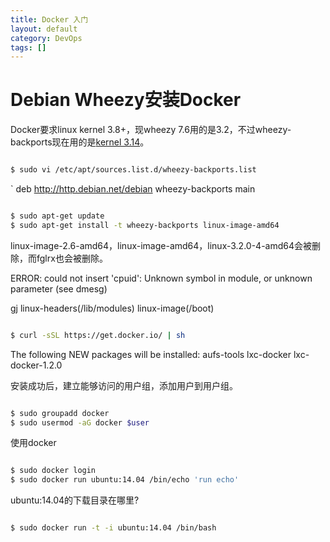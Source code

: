 ```yaml
---
title: Docker 入门
layout: default
category: DevOps
tags: []
---
```


Debian Wheezy安装Docker
===

Docker要求linux kernel 3.8+，现wheezy 7.6用的是3.2，不过wheezy-backports现在用的是[kernel 3.14](https://packages.debian.org/wheezy-backports/linux-image-amd64)。

``` sh

$ sudo vi /etc/apt/sources.list.d/wheezy-backports.list

```

` deb http://http.debian.net/debian wheezy-backports main

``` sh

$ sudo apt-get update
$ sudo apt-get install -t wheezy-backports linux-image-amd64

```

linux-image-2.6-amd64，linux-image-amd64，linux-3.2.0-4-amd64会被删除，而fglrx也会被删除。

ERROR: could not insert 'cpuid': Unknown symbol in module, or unknown parameter (see dmesg)

gj linux-headers(/lib/modules) linux-image(/boot)

``` sh

$ curl -sSL https://get.docker.io/ | sh

```

The following NEW packages will be installed:
  aufs-tools lxc-docker lxc-docker-1.2.0

安装成功后，建立能够访问的用户组，添加用户到用户组。

``` sh

$ sudo groupadd docker
$ sudo usermod -aG docker $user

```

使用docker

``` sh

$ sudo docker login
$ sudo docker run ubuntu:14.04 /bin/echo 'run echo'

```

ubuntu:14.04的下载目录在哪里?

``` sh

$ sudo docker run -t -i ubuntu:14.04 /bin/bash

```
